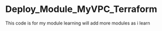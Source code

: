 # Deploy_Module_MyVPC_Terraform
This code is for my module learning
will add more modules as i learn 
